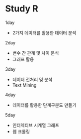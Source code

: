 # Study R

1day
- 2가지 데이터를 활용한 데이터 분석

2day
- 변수 간 관계 및 차이 분석
- 그래프 활용

3day
- 데이터 전처리 및 분석
- Text Mining

4day
- 데이터를 활용한 단계구분도 만들기

5day
- 인터렉티브 시계열 그래프
- 웹 크롤링

